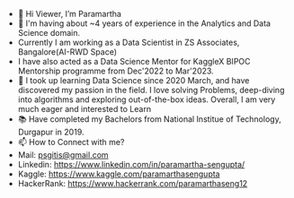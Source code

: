 - 👋 Hi Viewer, I’m Paramartha
- 👜 I'm having about ~4 years of experience in the Analytics and Data Science domain. 
- Currently I am working as a Data Scientist in ZS Associates, Bangalore(AI-RWD Space)
- I have also acted as a Data Science Mentor for KaggleX BIPOC Mentorship programme from Dec'2022 to Mar'2023.
- 🌱 I took up learning Data Science since 2020 March, and have discovered my passion in the field. I love solving Problems, deep-diving into algorithms and exploring out-of-the-box ideas. Overall, I am very much eager and interested to Learn
- 📚 Have completed my Bachelors from National Institue of Technology, Durgapur in 2019.
- 📫 How to Connect with me?
-    Mail: psgitis@gmail.com
-    Linkedin: https://www.linkedin.com/in/paramartha-sengupta/
-    Kaggle: https://www.kaggle.com/paramarthasengupta
-    HackerRank: https://www.hackerrank.com/paramarthaseng12
